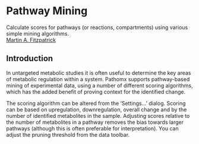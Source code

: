 Pathway Mining
==============

Calculate scores for pathways (or reactions, compartments) using various simple mining algorithms.    
[Martin A. Fitzpatrick][]

Introduction
------------

In untargeted metabolic studies it is often useful to determine the key areas of metabolic regulation within a system. Pathomx supports pathway-based mining of experimental data, using a number of different scoring algorithms, which has the added benefit of proving context for the identified change.

The scoring algorithm can be altered from the ‘Settings…’ dialog. Scoring can be based on upregulation, downregulation, overall change and by the number of identified metabolites in the sample. Adjusting scores relative to the number of metabolites in a pathway removes the bias towards larger pathways (although this is often preferable for interpretation). You can adjust the pruning threshold from the data toolbar.

  [Martin A. Fitzpatrick]: http://martinfitzpatrick.name/
  [Select source data]: pathomx://@view.id/default_actions/data_source/add
